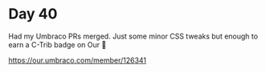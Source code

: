 # Day 40

Had my Umbraco PRs merged. Just some minor CSS tweaks but enough to earn a C-Trib badge on Our 🙂

https://our.umbraco.com/member/126341
